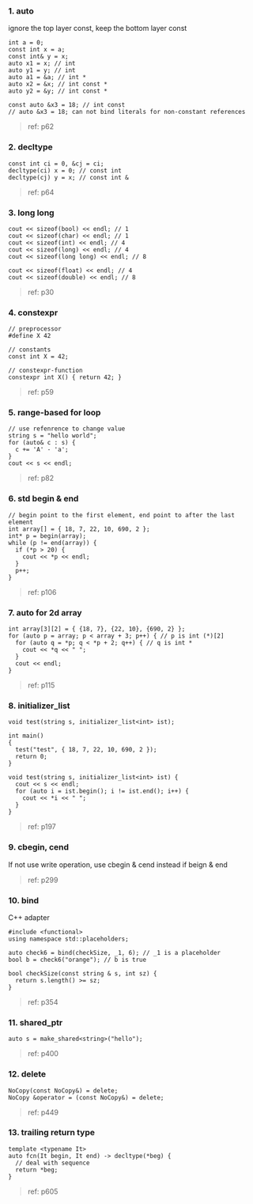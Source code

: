 ### 1. auto
ignore the top layer const, keep the bottom layer const
```
int a = 0;
const int x = a; 
const int& y = x; 
auto x1 = x; // int
auto y1 = y; // int
auto a1 = &a; // int *
auto x2 = &x; // int const *
auto y2 = &y; // int const *

const auto &x3 = 18; // int const
// auto &x3 = 18; can not bind literals for non-constant references
```
> ref: p62

### 2. decltype
```
const int ci = 0, &cj = ci;
decltype(ci) x = 0; // const int
decltype(cj) y = x; // const int &
```
> ref: p64

### 3. long long
```
cout << sizeof(bool) << endl; // 1
cout << sizeof(char) << endl; // 1
cout << sizeof(int) << endl; // 4
cout << sizeof(long) << endl; // 4
cout << sizeof(long long) << endl; // 8

cout << sizeof(float) << endl; // 4
cout << sizeof(double) << endl; // 8
```
> ref: p30

### 4. constexpr
```
// preprocessor
#define X 42

// constants
const int X = 42;

// constexpr-function
constexpr int X() { return 42; }
```
> ref: p59

### 5. range-based for loop
```
// use refenrence to change value
string s = "hello world";
for (auto& c : s) {
  c += 'A' - 'a';
}
cout << s << endl;
```
> ref: p82

### 6. std begin & end
```
// begin point to the first element, end point to after the last element
int array[] = { 18, 7, 22, 10, 690, 2 };
int* p = begin(array);
while (p != end(array)) {
  if (*p > 20) {
    cout << *p << endl;
  }
  p++;
}
```
> ref: p106

### 7. auto for 2d array
```
int array[3][2] = { {18, 7}, {22, 10}, {690, 2} };
for (auto p = array; p < array + 3; p++) { // p is int (*)[2]
  for (auto q = *p; q < *p + 2; q++) { // q is int *
    cout << *q << " ";  
  }
  cout << endl;
}
```
> ref: p115

### 8. initializer_list

```
void test(string s, initializer_list<int> ist);

int main()
{
  test("test", { 18, 7, 22, 10, 690, 2 });
  return 0;
}

void test(string s, initializer_list<int> ist) {
  cout << s << endl;
  for (auto i = ist.begin(); i != ist.end(); i++) {
    cout << *i << " ";
  }
} 
```
> ref: p197


### 9. cbegin, cend
If not use write operation, use cbegin & cend instead if beign & end
> ref: p299

### 10. bind
C++ adapter
```
#include <functional>
using namespace std::placeholders;

auto check6 = bind(checkSize, _1, 6); // _1 is a placeholder
bool b = check6("orange"); // b is true

bool checkSize(const string & s, int sz) {
  return s.length() >= sz;
} 
```
> ref: p354

### 11. shared_ptr
```
auto s = make_shared<string>("hello");
```
> ref: p400

### 12. delete
```
NoCopy(const NoCopy&) = delete;
NoCopy &operator = (const NoCopy&) = delete;
```
> ref: p449 

### 13. trailing return type
```
template <typename It>
auto fcn(It begin, It end) -> decltype(*beg) {
  // deal with sequence
  return *beg;
}
```
> ref: p605


```
